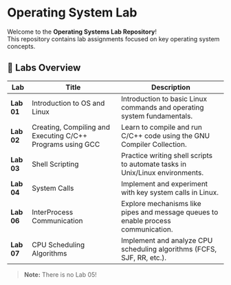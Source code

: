 # Operating System Lab

Welcome to the **Operating Systems Lab Repository**!  
This repository contains lab assignments focused on key operating system concepts.

## 🧪 Labs Overview

| Lab        | Title                                                             | Description                                                                 |
|------------|-------------------------------------------------------------------|-----------------------------------------------------------------------------|
| **Lab 01** | Introduction to OS and Linux                                      | Introduction to basic Linux commands and operating system fundamentals.     |
| **Lab 02** | Creating, Compiling and Executing C/C++ Programs using GCC        | Learn to compile and run C/C++ code using the GNU Compiler Collection.      |
| **Lab 03** | Shell Scripting                                                   | Practice writing shell scripts to automate tasks in Unix/Linux environments.|
| **Lab 04** | System Calls                                                      | Implement and experiment with key system calls in Linux.                    |
| **Lab 06** | InterProcess Communication                                        | Explore mechanisms like pipes and message queues to enable process communication. |
| **Lab 07** | CPU Scheduling Algorithms                                         | Implement and analyze CPU scheduling algorithms (FCFS, SJF, RR, etc.).      |

> **Note:** There is no Lab 05!
